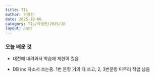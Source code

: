 ```yaml
---
title: TIL
author: 곽영헌
date: 2025-10-06
category: TIL/곽영헌/2025/10
layout: post
---
```


### 오늘 배운 것

- 대전에 내려와서 학습에 제한이 컸음

- DB inc 자소서 쓰는중. 1번 문항 거의 다 쓰고, 2, 3번문항 마무리 작업 남음
